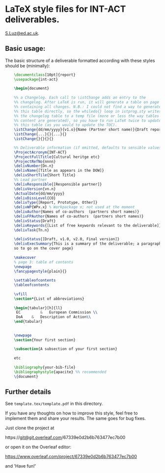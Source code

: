 LaTeX style files for INT-ACT deliverables.
============================================
S.Luz@ed.ac.uk.

Basic usage:
------------

The basic structure of a deliverable formatted according with these
styles should be (minimally):

```latex
    \documentclass[10pt]{report}
    \usepackage{int-act}  
    
    \begin{document}
    
    %% a Changelog. Each call to \istChange adds an entry to the
    %% changelog. After LaTeX is run, it will generate a table on page 2
    %% containing all changes. N.B.: I could not find a way to generate
    %% this table directly, so the whiledo{} loop in istprog.sty writes
    %% the changelog table to a temp file (more or less the way tables of
    %% content are generated), so you have to run LaTeX twice to update
    %% this table (as you would to update the TOC).
    \istChange{dd/mm/yyyy}{v1.o}{Name (Partner short name)}{Draft report template}
    \istChange{...}{}{...}{}
    \istChange{}{}{}{}

    %% Deliverable information (if omitted, defaults to sensible values)
    \ProjectAcronym{INT-ACT}
    \ProjectFullTitle{Cultural heritge etc}
    \ProjectRefNo{nnnn}
    \delivNumber{Dn.n}
    \delivName{[Title as appears in the DOW]}
    \delivShortTile{Short Title}
    %% Lead partner
    \delivResponsible{[Responsible partner]} 
    \delivVersion{vn.n}
    \ActualDate{dd/mm/yyyy}
    \delivDissLevel{CO}
    \delivType{[Report, Prototype, Other]}
    \delivWP{WPx.x} % Workpackage x; not used at the moment
    \delivAuthor{Names of co-authors  (partners short names)}
    \delivFPAuthor{Names of co-authors  (partners short names)}
    \delivStatus{Draft}
    \delivKeywords{[List of free keywords relevant to the deliverable]}
    \delivTask{Tn.n}
    
    \delivStatus{[Draft, v1.0, v2.0, Final version]}
    \delivExecSummary{This is a summary of the deliverable; a paragraph or
    so to go on the cover page} 
    
    \makecover
    % page 3: table of contents
    \newpage
    \fancypagestyle{plain}{}
    
    \settableofcontents
    \tableofcontents
    
    \vfill
    \section*{List of abbreviations}
    
    \begin{tabular}[h]{ll}
     EC	        &	European Commission \\
     DoA	&	Description of Action\\
    \end{tabular}
    
    
    \newpage
    \section{Your first section}
    
    \subsection{A subsection of your first section}
    
    etc
    
    \bibliography{your-bib-file}
    \bibliographystyle{apacite} %% recommended 
    \{document}
```

Further details
---------------

See `template.tex/template.pdf` in this directory.

If you have any thoughts on how to improve this style, feel free to
implement them and share your results. The same goes for bug fixes.

Just clone the project at

https://git@git.overleaf.com/67339e0d2b6b763477ec7b00

or open it on the Overleaf editor:

https://www.overleaf.com/project/67339e0d2b6b763477ec7b00

and 'Have fun!'

